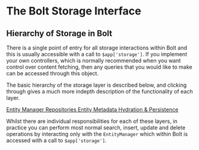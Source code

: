 # The Bolt Storage Interface


## Hierarchy of Storage in Bolt

There is a single point of entry for all storage interactions within Bolt and this is usually
accessible with a call to `$app['storage']`. If you implement your own controllers, which is
normally recommended when you want control over content fetching, then any queries that you
would like to make can be accessed through this object.

The basic hierarchy of the storage layer is described below, and clicking through gives a 
much more indepth description of the functionality of each layer.

<a class="button large expand docsintro layer" href="./entity-manager">
Entity Manager
</a>

<a class="button large expand docsintro layer" href="./repositories">
Repositories
</a>

<a class="button large expand docsintro layer" href="./entities">
Entity
</a>

<a class="button large expand docsintro layer" href="./entity-metadata">
Metadata
</a>

<a class="button large expand docsintro layer" href="./entity-transforms">
Hydration & Persistence
</a>

Whilst there are individual responsibilities for each of these layers, in practice you can
perform most normal search, insert, update and delete operations by interacting only with
the `EntityManager` which within Bolt is accessed with a call to `$app['storage']`.
